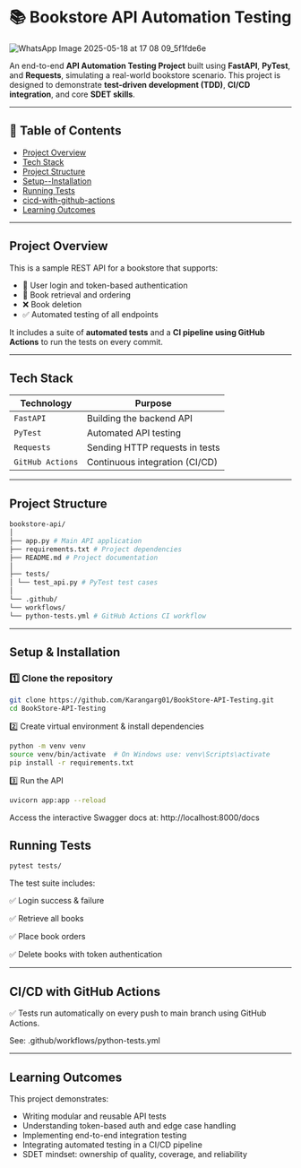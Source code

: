 # 📚 Bookstore API Automation Testing

![WhatsApp Image 2025-05-18 at 17 08 09_5f1fde6e](https://github.com/user-attachments/assets/1f020ae8-c74f-405f-afdf-8c55fddf21c4)


An end-to-end **API Automation Testing Project** built using **FastAPI**, **PyTest**, and **Requests**, simulating a real-world bookstore scenario. This project is designed to demonstrate **test-driven development (TDD)**, **CI/CD integration**, and core **SDET skills**.

---

## 📑 Table of Contents

- [Project Overview](#project-overview)
- [Tech Stack](#tech-stack)
- [Project Structure](#project-structure)
- [Setup--Installation](#setup--installation)
- [Running Tests](#running-tests)
- [cicd-with-github-actions](#cicd-with-github-actions)
- [Learning Outcomes](#learning-outcomes)

---

## Project Overview

This is a sample REST API for a bookstore that supports:

- 🔐 User login and token-based authentication
- 📖 Book retrieval and ordering
- ❌ Book deletion
- ✅ Automated testing of all endpoints

It includes a suite of **automated tests** and a **CI pipeline using GitHub Actions** to run the tests on every commit.

---

## Tech Stack

| Technology      | Purpose                            |
|-----------------|------------------------------------|
| `FastAPI`       | Building the backend API           |
| `PyTest`        | Automated API testing              |
| `Requests`      | Sending HTTP requests in tests     |
| `GitHub Actions`| Continuous integration (CI/CD)     |

---

## Project Structure

```bash
bookstore-api/
│
├── app.py # Main API application
├── requirements.txt # Project dependencies
├── README.md # Project documentation
│
├── tests/
│ └── test_api.py # PyTest test cases
│
└── .github/
└── workflows/
└── python-tests.yml # GitHub Actions CI workflow
```

---
## Setup & Installation

### 1️⃣ Clone the repository
```bash
git clone https://github.com/Karangarg01/BookStore-API-Testing.git
cd BookStore-API-Testing
```
2️⃣ Create virtual environment & install dependencies
```bash
python -m venv venv
source venv/bin/activate  # On Windows use: venv\Scripts\activate
pip install -r requirements.txt
```

3️⃣ Run the API
```bash
uvicorn app:app --reload
```
Access the interactive Swagger docs at: http://localhost:8000/docs

## Running Tests
```bash
pytest tests/
```
The test suite includes:

✅ Login success & failure

✅ Retrieve all books

✅ Place book orders

✅ Delete books with token authentication

---
## CI/CD with GitHub Actions
✅ Tests run automatically on every push to main branch using GitHub Actions.

See: .github/workflows/python-tests.yml

---
## Learning Outcomes
This project demonstrates:

- Writing modular and reusable API tests
- Understanding token-based auth and edge case handling
- Implementing end-to-end integration testing
- Integrating automated testing in a CI/CD pipeline
- SDET mindset: ownership of quality, coverage, and reliability
